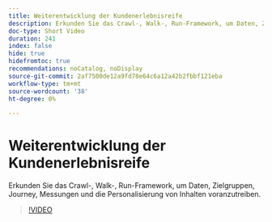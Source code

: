 ```yaml
---
title: Weiterentwicklung der Kundenerlebnisreife
description: Erkunden Sie das Crawl-, Walk-, Run-Framework, um Daten, Zielgruppen, Journey, Messungen und die Personalisierung von Inhalten voranzutreiben.
doc-type: Short Video
duration: 241
index: false
hide: true
hidefromtoc: true
recommendations: noCatalog, noDisplay
source-git-commit: 2af7500de12a9fd78e64c6a12a42b2fbbf121eba
workflow-type: tm+mt
source-wordcount: '38'
ht-degree: 0%

---
```



# Weiterentwicklung der Kundenerlebnisreife

Erkunden Sie das Crawl-, Walk-, Run-Framework, um Daten, Zielgruppen, Journey, Messungen und die Personalisierung von Inhalten voranzutreiben.

<!-- 85_S651_3442537_240_evolving-customer-experience-maturity -->
>[!VIDEO](https://video.tv.adobe.com/v/3458293/?learn=on&enablevpops=true)
